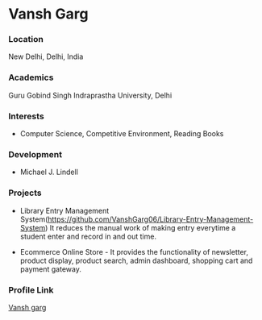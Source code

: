 # Vansh Garg

### Location

New Delhi, Delhi, India

### Academics

Guru Gobind Singh Indraprastha University, Delhi

### Interests

- Computer Science, Competitive Environment, Reading Books

### Development

- Michael J. Lindell

### Projects

- Library Entry Management System(https://github.com/VanshGarg06/Library-Entry-Management-System) It reduces the manual work of making entry everytime a student enter and record in and out time. 

- Ecommerce Online Store - It provides the functionality of newsletter, product display, product search, admin dashboard, shopping cart and payment gateway.

### Profile Link

[Vansh garg](https://github.com/VanshGarg06)
